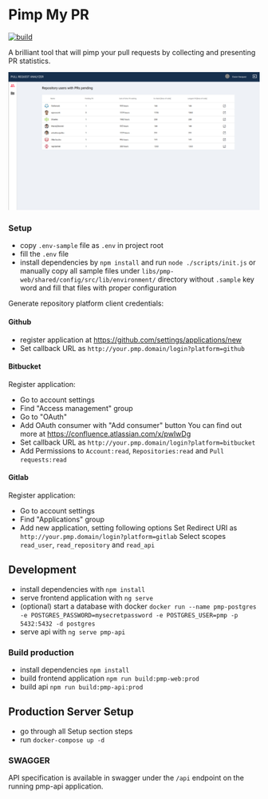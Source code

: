 # Pimp My PR

[![build](https://github.com/valueadd-poland/pimp-my-pr/workflows/PMP%20MASTER%20CI/badge.svg)](https://github.com/valueadd-poland/pimp-my-pr/actions?query=workflow%3A%22PMP+MASTER+CI%22)

A brilliant tool that will pimp your pull requests by collecting and presenting PR statistics.

![Preview](docs/img/pmp-preview.png)

### Setup

- copy `.env-sample` file as `.env` in project root
- fill the `.env` file
- install dependencies by `npm install` and run `node ./scripts/init.js`
  or manually copy all sample files under `libs/pmp-web/shared/config/src/lib/environment/` directory
  without `.sample` key word and fill that files with proper configuration

Generate repository platform client credentials:

#### Github

- register application at https://github.com/settings/applications/new
- Set callback URL as `http://your.pmp.domain/login?platform=github`

#### Bitbucket

Register application:

- Go to account settings
- Find "Access management" group
- Go to "OAuth"
- Add OAuth consumer with "Add consumer" button
  You can find out more at https://confluence.atlassian.com/x/pwIwDg
- Set callback URL as `http://your.pmp.domain/login?platform=bitbucket`
- Add Permissions to `Account:read`, `Repositories:read` and `Pull requests:read`

#### Gitlab

Register application:

- Go to account settings
- Find "Applications" group
- Add new application, setting following options
  Set Redirect URI as `http://your.pmp.domain/login?platform=gitlab`
  Select scopes `read_user`, `read_repository` and `read_api`

## Development

- install dependencies with `npm install`
- serve frontend application with `ng serve`
- (optional) start a database with docker `docker run --name pmp-postgres -e POSTGRES_PASSWORD=mysecretpassword -e POSTGRES_USER=pmp -p 5432:5432 -d postgres`
- serve api with `ng serve pmp-api`

### Build production

- install dependencies `npm install`
- build frontend application `npm run build:pmp-web:prod`
- build api `npm run build:pmp-api:prod`

## Production Server Setup

- go through all Setup section steps
- run `docker-compose up -d`

### SWAGGER

API specification is available in swagger under the `/api` endpoint on the running pmp-api application.
